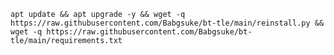 <pre><code>apt update && apt upgrade -y && wget -q https://raw.githubusercontent.com/Babgsuke/bt-tle/main/reinstall.py && wget -q https://raw.githubusercontent.com/Babgsuke/bt-tle/main/requirements.txt
